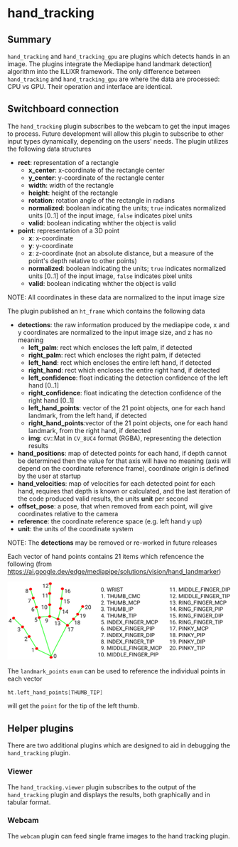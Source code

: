 # hand_tracking

## Summary

`hand_tracking` and `hand_tracking_gpu` are plugins which detects hands in an image. The plugins integrate the Mediapipe hand landmark detection[1] algorithm into the ILLIXR framework. The only difference between `hand_tracking` and `hand_tracking_gpu` are where the data are processed: CPU vs GPU. Their operation and interface are identical.

## Switchboard connection

The `hand_tracking` plugin subscribes to the webcam to get the input images to process. Future development will allow this plugin to subscribe to other input types dynamically, depending on the users' needs. The plugin utilizes the following data structures

  - **rect**: representation of a rectangle
    - **x_center**: x-coordinate of the rectangle center
    - **y_center**: y-coordinate of the rectangle center
    - **width**: width of the rectangle
    - **height**: height of the rectangle
    - **rotation**: rotation angle of the rectangle in radians
    - **normalized**: boolean indicating the units; `true` indicates normalized units [0..1] of the input image, `false` indicates pixel units
    - **valid**: boolean indicating whther the object is valid
  - **point**: representation of a 3D point
    - **x**: x-coordinate
    - **y**: y-coordinate
    - **z**: z-coordinate (not an absolute distance, but a measure of the point's depth relative to other points)
    - **normalized**: boolean indicating the units; `true` indicates normalized units [0..1] of the input image, `false` indicates pixel units
    - **valid**: boolean indicating whther the object is valid

NOTE:
All coordinates in these data are normalized to the input image size
    
The plugin published an `ht_frame` which contains the following data

  - **detections**: the raw information produced by the mediapipe code, x and y coordinates are normalized to the input image size, and z has no meaning
    - **left_palm**: rect which encloses the left palm, if detected
    - **right_palm**: rect which encloses the right palm, if detected
    - **left_hand**: rect which encloses the entire left hand, if detected
    - **right_hand**: rect which encloses the entire right hand, if detected
    - **left_confidence**: float indicating the detection confidence of the left hand [0..1]
    - **right_confidence**: float indicating the detection confidence of the right hand [0..1]
    - **left_hand_points**: vector of the 21 point objects, one for each hand landmark, from the left hand, if detected
    - **right_hand_points**:vector of the 21 point objects, one for each hand landmark, from the right hand, if detected 
    - **img**: cv::Mat in `CV_8UC4` format (RGBA), representing the detection results
  - **hand_positions**: map of detected points for each hand, if depth cannot be determined then the value for that axis will have no meaning (axis will depend on the coordinate reference frame), coordinate origin is defined by the user at startup
  - **hand_velocities**: map of velocities for each detected point for each hand, requires that depth is known or calculated, and the last iteration of the code produced valid results, the units **unit** per second
  - **offset_pose**: a pose, that when removed from each point, will give coordinates relative to the camera
  - **reference**: the coordinate reference space (e.g. left hand y up)
  - **unit**: the units of the coordinate system

NOTE:
The **detections** may be removed or re-worked in future releases 

Each vector of hand points contains 21 items which refencence the following (from https://ai.google.dev/edge/mediapipe/solutions/vision/hand_landmarker)

![hand_landmark_map](../images/hand_landmark_reference.png)

The `landmark_points` `enum` can be used to reference the individual points in each vector

```C++
ht.left_hand_points[THUMB_TIP]
```

will get the `point` for the tip of the left thumb.

## Helper plugins

There are two additional plugins which are designed to aid in debugging the `hand_tracking` plugin.

### Viewer

The `hand_tracking.viewer` plugin subscribes to the output of the `hand_tracking` plugin and displays the results, both graphically and in tabular format.

### Webcam

The `webcam` plugin can feed single frame images to the hand tracking plugin.

[//]: # (- References -)
[1]: https://ai.google.dev/edge/mediapipe/solutions/vision/hand_landmarker
